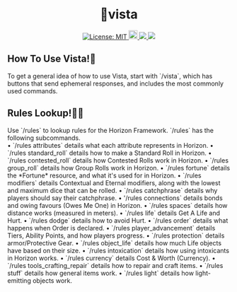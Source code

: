 <h1 align="center"> 🗻vista </h1>
<p align="center">
<a href="https://github.com/dispelll/vista/blob/main/LICENSE/">
<img src="https://img.shields.io/bower/l/vista" alt="License: MIT">
    </a>
<a href="https://discord.gg/52EbV5xSVs">
<img height="20" alt="Discord invite" src="https://img.shields.io/badge/Discord-Join%20Our%20Discord!-blue">
    </a>
<a href="https://www.patreon.com/horizonframework?utm_campaign=creatorshare_creator">
<img src=https://img.shields.io/badge/Patreon-Support%20Us!-red>
    </a>
<a href="https://bit.ly/3XHIqlf">
<img src=https://img.shields.io/badge/Horizon-IT%202.5.0%20Compatible-blueviolet>
    </a>
</p>

<h2>How To Use Vista!🚠</h2>
To get a general idea of how to use Vista, start with `/vista`, which has buttons that send ephemeral responses, and includes the most commonly used commands. 

<h2>Rules Lookup!🧑‍⚖️</h2>
Use `/rules` to lookup rules for the Horizon Framework. `/rules` has the following subcommands. 
<br>
• `/rules attributes` details what each attribute represents in Horizon. 
• `/rules standard_roll` details how to make a Standard Roll in Horizon. 
• `/rules contested_roll` details how Contested Rolls work in Horizon. 
• `/rules group_roll` details how Group Rolls work in Horizon. 
• `/rules fortune` details the *Fortune* resource, and what it's used for in Horizon. 
• `/rules modifiers` details Contextual and Eternal modifiers, along with the lowest and maximum dice that can be rolled. 
• `/rules catchphrase` details why players should say their catchphrase. 
• '/rules connections` details bonds and owing favours (Owes Me One) in Horizon. 
• `/rules spaces` details how distance works (measured in meters). 
• `/rules life` details Get A Life and Hurt. 
• `/rules dodge` details how to avoid Hurt. 
• `/rules order` details what happens when Order is declared. 
• `/rules player_advancement` details Tiers, Ability Points, and how players progress. 
• `/rules protection` details armor/Protective Gear. 
• `/rules object_life` details how much Life objects have based on their size. 
• `/rules intoxication` details how using intoxicants in Horizon works. 
• `/rules currency` details Cost & Worth (Currency). 
• `/rules tools_crafting_repair` details how to repair and craft items. 
• `/rules stuff` details how general items work. 
• `/rules light` details how light-emitting objects work. 



